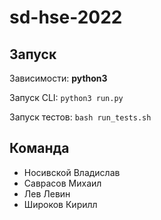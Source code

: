 # sd-hse-2022

## Запуск

Зависимости: **python3**

Запуск CLI: `python3 run.py`

Запуск тестов: `bash run_tests.sh`

## Команда
* Носивской Владислав
* Саврасов Михаил
* Лев Левин
* Широков Кирилл
